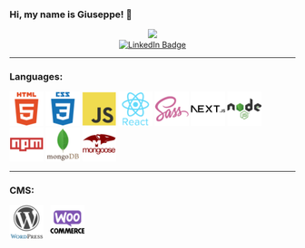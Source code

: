 ### Hi, my name is Giuseppe! 👋

<div id="header" align="center">
     <img src="https://media.giphy.com/media/ES9cAJlcxblRESzOH1/giphy.gif" width="100"/>
  <div id="badges">
     <a href="https://www.linkedin.com/in/giuseppe-anzalone-b3a104133/">
     <img src="https://img.shields.io/badge/LinkedIn-blue?style=for-the-badge&logo=linkedin&logoColor=white" alt="LinkedIn Badge"/>
    </a>
  </div>
</div>

---

### Languages:
<div>
<img src="https://github.com/devicons/devicon/blob/master/icons/html5/html5-plain-wordmark.svg" width="60" height="60">
<img src="https://github.com/devicons/devicon/blob/master/icons/css3/css3-plain-wordmark.svg" width="60" height="60">
<img src="https://github.com/devicons/devicon/blob/master/icons/javascript/javascript-original.svg" width="60" height="60">
<img src="https://github.com/devicons/devicon/blob/master/icons/react/react-original-wordmark.svg" width="60" height="60"/>
<img src="https://github.com/devicons/devicon/blob/master/icons/sass/sass-original.svg" width="60" height="60"/>
<img src="https://github.com/devicons/devicon/blob/master/icons/nextjs/nextjs-original-wordmark.svg" width="60" height="60"/>
<img src="https://github.com/devicons/devicon/blob/master/icons/nodejs/nodejs-original-wordmark.svg" width="60" height="60"/>
<img src="https://github.com/devicons/devicon/blob/master/icons/npm/npm-original-wordmark.svg" width="60" height="60"/>
<img src="https://github.com/devicons/devicon/blob/master/icons/mongodb/mongodb-original-wordmark.svg" width="60" height="60"/>
<img src="https://github.com/devicons/devicon/blob/master/icons/mongoose/mongoose-original-wordmark.svg" width="60" height="60"/>
</div>

---

### CMS:
<div>
<img src="https://github.com/devicons/devicon/blob/master/icons/wordpress/wordpress-original.svg" width="60" height="60"> &nbsp;
<img src="https://github.com/devicons/devicon/blob/master/icons/woocommerce/woocommerce-original-wordmark.svg" width="60" height="60"> &nbsp;
</div>


<!--
**giuseppeAnzalone/giuseppeAnzalone** is a ✨ _special_ ✨ repository because its `README.md` (this file) appears on your GitHub profile.

Here are some ideas to get you started:

- 🔭 I’m currently working on ...
- 🌱 I’m currently learning ...
- 👯 I’m looking to collaborate on ...
- 🤔 I’m looking for help with ...
- 💬 Ask me about ...
- 📫 How to reach me: ...
- 😄 Pronouns: ...
- ⚡ Fun fact: ...
-->
